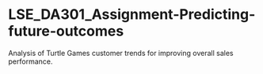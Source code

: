 # LSE_DA301_Assignment-Predicting-future-outcomes
Analysis of Turtle Games customer trends for improving overall sales performance. 
